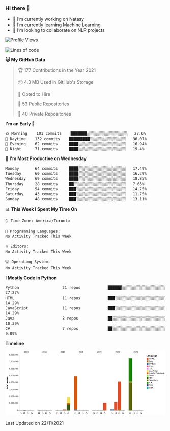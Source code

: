 ### Hi there 👋

<!--
**disooqi/disooqi** is a ✨ _special_ ✨ repository because its `README.md` (this file) appears on your GitHub profile.
-->
- 🔭 I’m currently working on Natasy
- 🌱 I’m currently learning Machine Learning
- 👯 I’m looking to collaborate on NLP projects
<!--
- 🤔 I’m looking for help with ...
- 💬 Ask me about ...
- 📫 How to reach me: http://mohamed.eldesouki.ca
- 😄 Pronouns: ...
- ⚡ Fun fact: ...
-->

<!--START_SECTION:waka-->
![Profile Views](http://img.shields.io/badge/Profile%20Views-5-blue)

![Lines of code](https://img.shields.io/badge/From%20Hello%20World%20I%27ve%20Written-21.0%20million%20lines%20of%20code-blue)

**🐱 My GitHub Data** 

> 🏆 177 Contributions in the Year 2021
 > 
> 📦 4.3 MB Used in GitHub's Storage 
 > 
> 💼 Opted to Hire
 > 
> 📜 53 Public Repositories 
 > 
> 🔑 40 Private Repositories  
 > 
**I'm an Early 🐤** 

```text
🌞 Morning    101 commits    ███████░░░░░░░░░░░░░░░░░░   27.6% 
🌆 Daytime    132 commits    █████████░░░░░░░░░░░░░░░░   36.07% 
🌃 Evening    62 commits     ████░░░░░░░░░░░░░░░░░░░░░   16.94% 
🌙 Night      71 commits     ████░░░░░░░░░░░░░░░░░░░░░   19.4%

```
📅 **I'm Most Productive on Wednesday** 

```text
Monday       64 commits     ████░░░░░░░░░░░░░░░░░░░░░   17.49% 
Tuesday      60 commits     ████░░░░░░░░░░░░░░░░░░░░░   16.39% 
Wednesday    69 commits     ████░░░░░░░░░░░░░░░░░░░░░   18.85% 
Thursday     28 commits     ██░░░░░░░░░░░░░░░░░░░░░░░   7.65% 
Friday       54 commits     ███░░░░░░░░░░░░░░░░░░░░░░   14.75% 
Saturday     43 commits     ███░░░░░░░░░░░░░░░░░░░░░░   11.75% 
Sunday       48 commits     ███░░░░░░░░░░░░░░░░░░░░░░   13.11%

```


📊 **This Week I Spent My Time On** 

```text
⌚︎ Time Zone: America/Toronto

💬 Programming Languages: 
No Activity Tracked This Week

🔥 Editors: 
No Activity Tracked This Week

💻 Operating System: 
No Activity Tracked This Week

```

**I Mostly Code in Python** 

```text
Python                   21 repos            ██████░░░░░░░░░░░░░░░░░░░   27.27% 
HTML                     11 repos            ███░░░░░░░░░░░░░░░░░░░░░░   14.29% 
JavaScript               11 repos            ███░░░░░░░░░░░░░░░░░░░░░░   14.29% 
Java                     8 repos             ██░░░░░░░░░░░░░░░░░░░░░░░   10.39% 
C#                       7 repos             ██░░░░░░░░░░░░░░░░░░░░░░░   9.09%

```


**Timeline**

![Chart not found](https://raw.githubusercontent.com/disooqi/disooqi/master/charts/bar_graph.png) 


 Last Updated on 22/11/2021
<!--END_SECTION:waka-->

